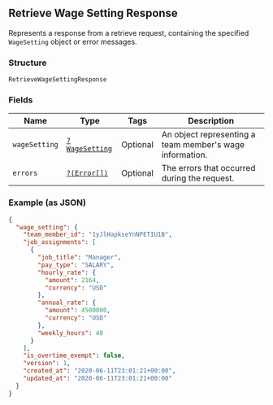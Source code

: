 ## Retrieve Wage Setting Response

Represents a response from a retrieve request, containing the specified `WageSetting` object or error messages.

### Structure

`RetrieveWageSettingResponse`

### Fields

| Name | Type | Tags | Description |
|  --- | --- | --- | --- |
| `wageSetting` | [`?WageSetting`](/doc/models/wage-setting.md) | Optional | An object representing a team member's wage information. |
| `errors` | [`?(Error[])`](/doc/models/error.md) | Optional | The errors that occurred during the request. |

### Example (as JSON)

```json
{
  "wage_setting": {
    "team_member_id": "1yJlHapkseYnNPETIU1B",
    "job_assignments": [
      {
        "job_title": "Manager",
        "pay_type": "SALARY",
        "hourly_rate": {
          "amount": 2164,
          "currency": "USD"
        },
        "annual_rate": {
          "amount": 4500000,
          "currency": "USD"
        },
        "weekly_hours": 40
      }
    ],
    "is_overtime_exempt": false,
    "version": 1,
    "created_at": "2020-06-11T23:01:21+00:00",
    "updated_at": "2020-06-11T23:01:21+00:00"
  }
}
```

